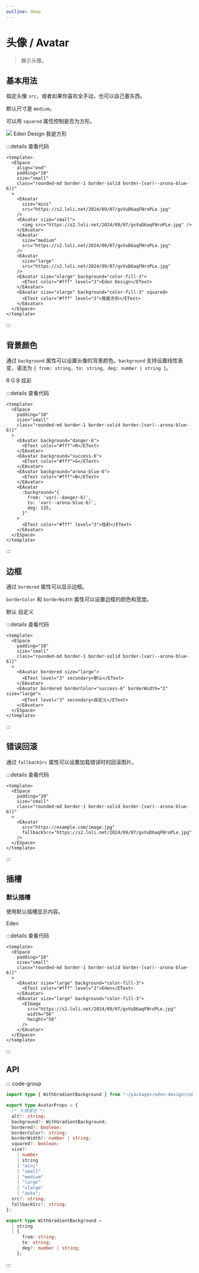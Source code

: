 ```yaml
---
outline: deep
---
```


# 头像 / Avatar

> 展示头像。

## 基本用法

<script setup lang="ts">
  import EAvatar from '@eden-design/components/EAvatar.vue'
  import ESpace from '@eden-design/components/ESpace.vue'
  import EText from '@eden-design/components/typography/EText.vue'
  import EImage from "@eden-design/components/EImage.vue"
</script>

指定头像 `src`，或者如果你喜欢全手动，也可以自己塞东西。

默认尺寸是 `medium`。

可以用 `squared` 属性控制是否为方形。

<ESpace align="end" padding="10" size="small" class="rounded-md border-1 border-solid border-[var(--arona-blue-6)]">
  <EAvatar size="mini" src="https://s2.loli.net/2024/09/07/gvVuD6aqFNroPLe.jpg" />
  <EAvatar size="small">
  <img src="https://s2.loli.net/2024/09/07/gvVuD6aqFNroPLe.jpg" />
  </EAvatar>
  <EAvatar size="medium" src="https://s2.loli.net/2024/09/07/gvVuD6aqFNroPLe.jpg" />
  <EAvatar size="large" src="https://s2.loli.net/2024/09/07/gvVuD6aqFNroPLe.jpg" />
  <EAvatar size="xlarge" background="color-fill-3">
    <EText color="#fff" level="3">Eden Design</EText>
  </EAvatar>
  <EAvatar size="xlarge" background="color-fill-3" squared>
    <EText color="#fff" level="3">我是方形</EText>
  </EAvatar>
</ESpace>

:::details 查看代码

```vue
<template>
  <ESpace
    align="end"
    padding="10"
    size="small"
    class="rounded-md border-1 border-solid border-[var(--arona-blue-6)]"
  >
    <EAvatar
      size="mini"
      src="https://s2.loli.net/2024/09/07/gvVuD6aqFNroPLe.jpg"
    />
    <EAvatar size="small">
      <img src="https://s2.loli.net/2024/09/07/gvVuD6aqFNroPLe.jpg" />
    </EAvatar>
    <EAvatar
      size="medium"
      src="https://s2.loli.net/2024/09/07/gvVuD6aqFNroPLe.jpg"
    />
    <EAvatar
      size="large"
      src="https://s2.loli.net/2024/09/07/gvVuD6aqFNroPLe.jpg"
    />
    <EAvatar size="xlarge" background="color-fill-3">
      <EText color="#fff" level="3">Eden Design</EText>
    </EAvatar>
    <EAvatar size="xlarge" background="color-fill-3" squared>
      <EText color="#fff" level="3">我是方形</EText>
    </EAvatar>
  </ESpace>
</template>
```

:::

## 背景颜色

通过 `background` 属性可以设置头像的背景颜色。`background` 支持设置线性渐变，语法为 `{ from: string, to: string, deg: number | string }`。

<ESpace padding="10" size="small" class="rounded-md border-1 border-solid border-[var(--arona-blue-6)]">
  <EAvatar background="danger-6">
    <EText color="#fff">R</EText>
  </EAvatar>
  <EAvatar background="success-6">
    <EText color="#fff">G</EText>
  </EAvatar>
  <EAvatar background="arona-blue-6">
    <EText color="#fff">B</EText>
  </EAvatar>
  <EAvatar :background="{
    from: 'var(--danger-6)',
    to: 'var(--arona-blue-6)',
    deg: 135
  }">
    <EText color="#fff" level="3">炫彩</EText>
  </EAvatar>
</ESpace>

:::details 查看代码

```vue
<template>
  <ESpace
    padding="10"
    size="small"
    class="rounded-md border-1 border-solid border-[var(--arona-blue-6)]"
  >
    <EAvatar background="danger-6">
      <EText color="#fff">R</EText>
    </EAvatar>
    <EAvatar background="success-6">
      <EText color="#fff">G</EText>
    </EAvatar>
    <EAvatar background="arona-blue-6">
      <EText color="#fff">B</EText>
    </EAvatar>
    <EAvatar
      :background="{
        from: 'var(--danger-6)',
        to: 'var(--arona-blue-6)',
        deg: 135,
      }"
    >
      <EText color="#fff" level="3">炫彩</EText>
    </EAvatar>
  </ESpace>
</template>
```

:::

## 边框

通过 `bordered` 属性可以显示边框。

`borderColor` 和 `borderWidth` 属性可以设置边框的颜色和宽度。

<ESpace padding="10" size="small" class="rounded-md border-1 border-solid border-[var(--arona-blue-6)]">
  <EAvatar bordered size="large">
    <EText level="3" secondary>默认</EText>
  </EAvatar>
  <EAvatar bordered borderColor="success-6" borderWidth="2" size="large">
    <EText level="3" secondary>自定义</EText>
  </EAvatar>
</ESpace>

:::details 查看代码

```vue
<template>
  <ESpace
    padding="10"
    size="small"
    class="rounded-md border-1 border-solid border-[var(--arona-blue-6)]"
  >
    <EAvatar bordered size="large">
      <EText level="3" secondary>默认</EText>
    </EAvatar>
    <EAvatar bordered borderColor="success-6" borderWidth="2" size="large">
      <EText level="3" secondary>自定义</EText>
    </EAvatar>
  </ESpace>
</template>
```

:::

## 错误回滚

通过 `fallbackSrc` 属性可以设置加载错误时的回滚图片。

<ESpace padding="10" size="small" class="rounded-md border-1 border-solid border-[var(--arona-blue-6)]">
  <EAvatar src="https://example.com/image.jpg" fallbackSrc="https://s2.loli.net/2024/09/07/gvVuD6aqFNroPLe.jpg" />
</ESpace>

:::details 查看代码

```vue
<template>
  <ESpace
    padding="10"
    size="small"
    class="rounded-md border-1 border-solid border-[var(--arona-blue-6)]"
  >
    <EAvatar
      src="https://example.com/image.jpg"
      fallbackSrc="https://s2.loli.net/2024/09/07/gvVuD6aqFNroPLe.jpg"
    />
  </ESpace>
</template>
```

:::

## 插槽

### 默认插槽

使用默认插槽显示内容。

<ESpace padding="10" size="small" class="rounded-md border-1 border-solid border-[var(--arona-blue-6)]">
  <EAvatar size="large" background="color-fill-3">
    <EText color="#fff" level="3">Eden</EText>
  </EAvatar>
  <EAvatar size="large" background="color-fill-3">
    <EImage src="https://s2.loli.net/2024/09/07/gvVuD6aqFNroPLe.jpg" width="56" height="56" />
  </EAvatar>
</ESpace>

:::details 查看代码

```vue
<template>
  <ESpace
    padding="10"
    size="small"
    class="rounded-md border-1 border-solid border-[var(--arona-blue-6)]"
  >
    <EAvatar size="large" background="color-fill-3">
      <EText color="#fff" level="3">Eden</EText>
    </EAvatar>
    <EAvatar size="large" background="color-fill-3">
      <EImage
        src="https://s2.loli.net/2024/09/07/gvVuD6aqFNroPLe.jpg"
        width="56"
        height="56"
      />
    </EAvatar>
  </ESpace>
</template>
```

:::

## API

::: code-group

```ts [AvatarProps.ts]
import type { WithGradientBackground } from "~/packages/eden-design/components/types/WithGradientBackground";

export type AvatarProps = {
  /* 头像属性 */
  alt?: string;
  background?: WithGradientBackground;
  bordered?: boolean;
  borderColor?: string;
  borderWidth?: number | string;
  squared?: boolean;
  size?:
    | number
    | string
    | "mini"
    | "small"
    | "medium"
    | "large"
    | "xlarge"
    | "auto";
  src?: string;
  fallbackSrc?: string;
};
```

```ts [WithGradientBackground.ts]
export type WithGradientBackground =
  | string
  | {
      from: string;
      to: string;
      deg?: number | string;
    };
```

:::
